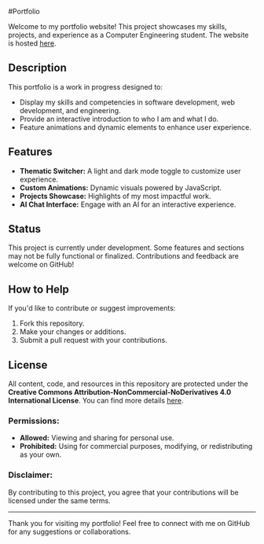 #Portfolio

Welcome to my portfolio website! This project showcases my skills, projects, and experience as a Computer Engineering student. The website is hosted [here](https://popolekok0.github.io/Portfolio/).

## Description

This portfolio is a work in progress designed to:
- Display my skills and competencies in software development, web development, and engineering.
- Provide an interactive introduction to who I am and what I do.
- Feature animations and dynamic elements to enhance user experience.

## Features

- **Thematic Switcher:** A light and dark mode toggle to customize user experience.
- **Custom Animations:** Dynamic visuals powered by JavaScript.
- **Projects Showcase:** Highlights of my most impactful work.
- **AI Chat Interface:** Engage with an AI for an interactive experience.

## Status

This project is currently under development. Some features and sections may not be fully functional or finalized. Contributions and feedback are welcome on GitHub!

## How to Help

If you'd like to contribute or suggest improvements:
1. Fork this repository.
2. Make your changes or additions.
3. Submit a pull request with your contributions.

## License

All content, code, and resources in this repository are protected under the **Creative Commons Attribution-NonCommercial-NoDerivatives 4.0 International License**. You can find more details [here](https://creativecommons.org/licenses/by-nc-nd/4.0/deed.en).

### Permissions:
- **Allowed:** Viewing and sharing for personal use.
- **Prohibited:** Using for commercial purposes, modifying, or redistributing as your own.

### Disclaimer:
By contributing to this project, you agree that your contributions will be licensed under the same terms.

---

Thank you for visiting my portfolio! Feel free to connect with me on GitHub for any suggestions or collaborations.
